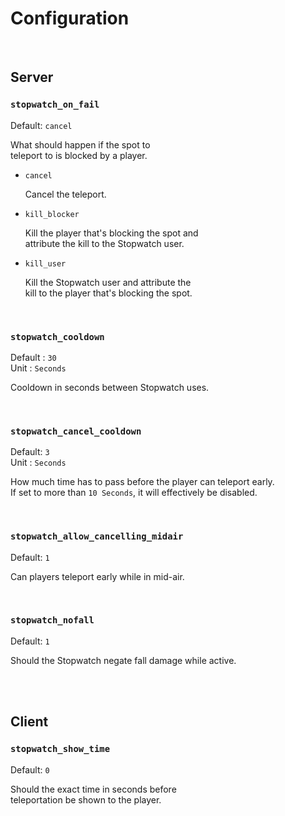 
# Configuration

<br>

## Server

### `stopwatch_on_fail`

Default: `cancel`

What should happen if the spot to <br>
teleport to is blocked by a player.

-   `cancel`

    Cancel the teleport.

-   `kill_blocker`

    Kill the player that's blocking the spot and <br>
    attribute the kill to the Stopwatch user.

-   `kill_user`

    Kill the Stopwatch user and attribute the <br>
    kill to the player that's blocking the spot.

<br>

### `stopwatch_cooldown`

Default : `30` <br>
Unit : `Seconds`

Cooldown in seconds between Stopwatch uses.

<br>

### `stopwatch_cancel_cooldown`

Default: `3` <br>
Unit : `Seconds`

How much time has to pass before the player can teleport early. <br>
If set to more than `10 Seconds`, it will effectively be disabled.

<br>

### `stopwatch_allow_cancelling_midair`

Default: `1`

Can players teleport early while in mid-air.

<br>

### `stopwatch_nofall`

Default: `1`

Should the Stopwatch negate fall damage while active.

<br>
<br>

## Client

### `stopwatch_show_time`

Default: `0`

Should the exact time in seconds before <br>
teleportation be shown to the player.

<br>